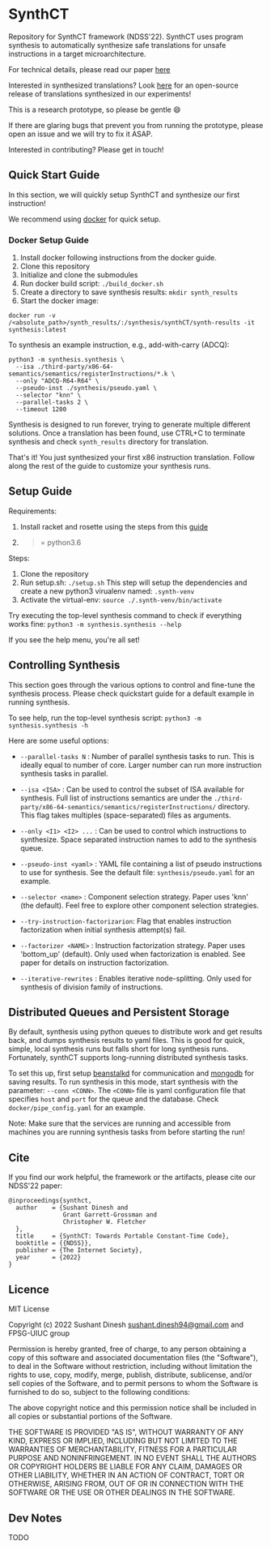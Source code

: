 # SynthCT

Repository for SynthCT framework (NDSS'22). SynthCT uses program synthesis to
automatically synthesize safe translations for unsafe instructions in a target
microarchitecture.

For technical details, please read our paper
[here](https://sushant94.me/publications/22ndss-synthct.pdf)

Interested in synthesized translations? Look
[here](https://github.com/FPSG-UIUC/synthCT-artifacts) for an open-source release of
translations synthesized in our experiments!

This is a research prototype, so please be gentle :smile:

If there are glaring bugs that prevent you from running the prototype, please open an
issue and we will try to fix it ASAP.

Interested in contributing? Please get in touch!

## Quick Start Guide

In this section, we will quickly setup SynthCT and synthesize our first instruction!

We recommend using [docker](https://docs.docker.com/get-docker/) for quick setup.

### Docker Setup Guide

1. Install docker following instructions from the docker guide.
2. Clone this repository
3. Initialize and clone the submodules
4. Run docker build script: `./build_docker.sh`
5. Create a directory to save synthesis results: `mkdir synth_results`
6. Start the docker image:

`docker run -v /<absolute_path>/synth_results/:/synthesis/synthCT/synth-results -it synthesis:latest`

To synthesis an example instruction, e.g., add-with-carry (ADCQ):

```
python3 -m synthesis.synthesis \
  --isa ./third-party/x86-64-semantics/semantics/registerInstructions/*.k \
  --only "ADCQ-R64-R64" \
  --pseudo-inst ./synthesis/pseudo.yaml \
  --selector "knn" \
  --parallel-tasks 2 \
  --timeout 1200
```

Synthesis is designed to run forever, trying to generate multiple different solutions.
Once a translation has been found, use CTRL+C to terminate synthesis and check
`synth_results` directory for translation.

That's it! You just synthesized your first x86 instruction translation. Follow along the
rest of the guide to customize your synthesis runs.

## Setup Guide

Requirements:

1. Install racket and rosette using the steps from this [guide](https://emina.github.io/rosette/)
2. >= python3.6

Steps:

1. Clone the repository
2. Run setup.sh: `./setup.sh`
   This step will setup the dependencies and create a new python3 virualenv named: `.synth-venv`
3. Activate the virtual-env: `source ./.synth-venv/bin/activate`

Try executing the top-level synthesis command to check if everything works fine:
`python3 -m synthesis.synthesis --help`

If you see the help menu, you're all set!

## Controlling Synthesis

This section goes through the various options to control and fine-tune the synthesis
process. Please check quickstart guide for a default example in running synthesis.

To see help, run the top-level synthesis script: `python3 -m synthesis.synthesis -h`

Here are some useful options:

* `--parallel-tasks N` : Number of parallel synthesis tasks to run. This is ideally equal to
  number of core. Larger number can run more instruction synthesis tasks in parallel.

* `--isa <ISA>` : Can be used to control the subset of ISA available for synthesis. Full
  list of instructions semantics are under the
  `./third-party/x86-64-semantics/semantics/registerInstructions/` directory. This flag
  takes multiples (space-separated) files as arguments.

* `--only <I1> <I2> ...` : Can be used to control which instructions to synthesize. Space
  separated instruction names to add to the synthesis queue.

* `--pseudo-inst <yaml>` : YAML file containing a list of pseudo instructions to use for
  synthesis. See the default file: `synthesis/pseudo.yaml` for an example.

* `--selector <name>` : Component selection strategy. Paper uses 'knn' (the default). Feel
  free to explore other component selection strategies.

* `--try-instruction-factorizarion`: Flag that enables instruction factorization when
  initial synthesis attempt(s) fail.

* `--factorizer <NAME>` : Instruction factorization strategy. Paper uses 'bottom\_up'
  (default). Only used when factorization is enabled. See paper for details on instruction
  factorization.

* `--iterative-rewrites` : Enables iterative node-splitting. Only used for synthesis of
  division family of instructions.


## Distributed Queues and Persistent Storage

By default, synthesis using python queues to distribute work and get results back, and
dumps synthesis results to yaml files.
This is good for quick, simple, local synthesis runs but falls short for long synthesis runs.
Fortunately, synthCT supports long-running distributed synthesis tasks.

To set this up, first setup [beanstalkd](https://beanstalkd.github.io/) for communication and
[mongodb](https://www.mongodb.com/docs/manual/tutorial/install-mongodb-on-ubuntu/) for saving
results. To run synthesis in this mode, start synthesis with the parameter: `--conn <CONN>`.
The `<CONN>` file is yaml configuration file that specifies `host` and `port` for the
queue and the database. Check `docker/pipe_config.yaml` for an example.

Note: Make sure that the services are running and accessible from machines you are running
synthesis tasks from before starting the run!

## Cite

If you find our work helpful, the framework or the artifacts, please cite our NDSS'22
paper:

```
@inproceedings{synthct,
  author    = {Sushant Dinesh and
               Grant Garrett-Grossman and
               Christopher W. Fletcher
  },
  title     = {SynthCT: Towards Portable Constant-Time Code},
  booktitle = {{NDSS}},
  publisher = {The Internet Society},
  year      = {2022}
}
```

## Licence

MIT License

Copyright (c) 2022 Sushant Dinesh <sushant.dinesh94@gmail.com> and FPSG-UIUC group

Permission is hereby granted, free of charge, to any person obtaining a copy
of this software and associated documentation files (the "Software"), to deal
in the Software without restriction, including without limitation the rights
to use, copy, modify, merge, publish, distribute, sublicense, and/or sell
copies of the Software, and to permit persons to whom the Software is
furnished to do so, subject to the following conditions:

The above copyright notice and this permission notice shall be included in all
copies or substantial portions of the Software.

THE SOFTWARE IS PROVIDED "AS IS", WITHOUT WARRANTY OF ANY KIND, EXPRESS OR
IMPLIED, INCLUDING BUT NOT LIMITED TO THE WARRANTIES OF MERCHANTABILITY,
FITNESS FOR A PARTICULAR PURPOSE AND NONINFRINGEMENT. IN NO EVENT SHALL THE
AUTHORS OR COPYRIGHT HOLDERS BE LIABLE FOR ANY CLAIM, DAMAGES OR OTHER
LIABILITY, WHETHER IN AN ACTION OF CONTRACT, TORT OR OTHERWISE, ARISING FROM,
OUT OF OR IN CONNECTION WITH THE SOFTWARE OR THE USE OR OTHER DEALINGS IN THE
SOFTWARE.

## Dev Notes

TODO
